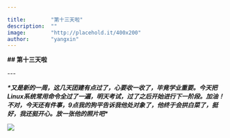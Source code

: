 ```yaml
---

title:        "第十三天啦"
description:  ""
image:        "http://placehold.it/400x200"
author:       "yangxin"
---
```






**## 第十三天啦**  



\---  



***\*又是新的一周，这几天团建有点过了，心要收一收了，毕竟学业重要。今天把Linux系统常用命令全过了一遍，明天考试，过了之后开始进行下一阶段。加油！不对，今天还有件事，9点我的狗平告诉我他处对象了，他终于会拱白菜了，挺好，我还挺开心。放一张他的照片吧\****

![](https://timgsa.baidu.com/timg?image&quality=80&size=b9999_10000&sec=1566826209740&di=302bc2812eb9416f878d5a0dd2af1f00&imgtype=0&src=http%3A%2F%2Fn.sinaimg.cn%2Fsinacn%2Fw700h700%2F20180106%2Fe4fd-fyqincu7839758.jpg)